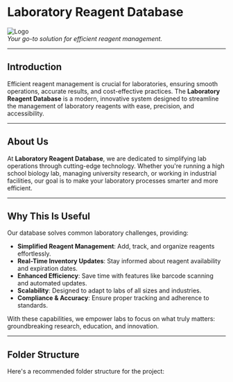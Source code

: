 # Laboratory Reagent Database

![Logo]([https://th.bing.com/th/id/R.167347dbf9f99b2d5a429907793ab456?rik=sUr%2bPKxkMV%2bxmQ&riu=http%3a%2f%2fpluspng.com%2fimg-png%2fdatabase-png-1024.png&ehk=9RlCqOZCsei0eG7uKZyisRNAuIlmxnu4xKPTqTo6xXk%3d&risl=&pid=ImgRaw&r=0])  
*Your go-to solution for efficient reagent management.*

---

## Introduction
Efficient reagent management is crucial for laboratories, ensuring smooth operations, accurate results, and cost-effective practices. The **Laboratory Reagent Database** is a modern, innovative system designed to streamline the management of laboratory reagents with ease, precision, and accessibility.

---

## About Us
At **Laboratory Reagent Database**, we are dedicated to simplifying lab operations through cutting-edge technology. Whether you're running a high school biology lab, managing university research, or working in industrial facilities, our goal is to make your laboratory processes smarter and more efficient.

---

## Why This Is Useful
Our database solves common laboratory challenges, providing:
- **Simplified Reagent Management**: Add, track, and organize reagents effortlessly.
- **Real-Time Inventory Updates**: Stay informed about reagent availability and expiration dates.
- **Enhanced Efficiency**: Save time with features like barcode scanning and automated updates.
- **Scalability**: Designed to adapt to labs of all sizes and industries.
- **Compliance & Accuracy**: Ensure proper tracking and adherence to standards.

With these capabilities, we empower labs to focus on what truly matters: groundbreaking research, education, and innovation.

---

## Folder Structure
Here's a recommended folder structure for the project:

